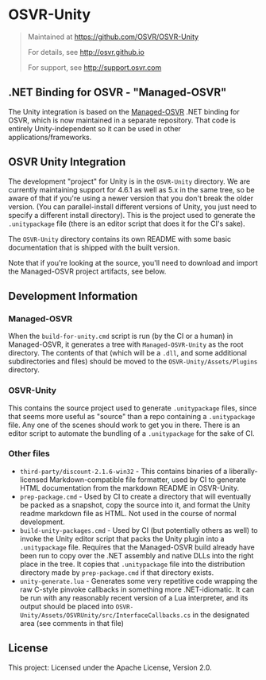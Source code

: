 # OSVR-Unity
> Maintained at <https://github.com/OSVR/OSVR-Unity>
>
> For details, see <http://osvr.github.io>
>
> For support, see <http://support.osvr.com>

## .NET Binding for OSVR - "Managed-OSVR"
The Unity integration is based on the [Managed-OSVR][] .NET binding for OSVR, which is now maintained in a separate repository. That code is entirely Unity-independent so it can be used in other applications/frameworks.

[Managed-OSVR]: https://github.com/OSVR/Managed-OSVR

## OSVR Unity Integration
The development "project" for Unity is in the `OSVR-Unity` directory. We are currently maintaining support for 4.6.1 as well as 5.x in the same tree, so be aware of that if you're using a newer version that you don't break the older version. (You can parallel-install different versions of Unity, you just need to specify a different install directory). This is the project used to generate the `.unitypackage` file (there is an editor script that does it for the CI's sake).

The `OSVR-Unity` directory contains its own README with some basic documentation that is shipped with the built version.

Note that if you're looking at the source, you'll need to download and import the Managed-OSVR project artifacts, see below.


## Development Information

### Managed-OSVR
When the `build-for-unity.cmd` script is run (by the CI or a human) in Managed-OSVR, it generates a tree with `Managed-OSVR-Unity` as the root directory. The contents of that (which will be a `.dll`, and some additional subdirectories and files) should be moved to the `OSVR-Unity/Assets/Plugins` directory.

### OSVR-Unity
This contains the source project used to generate `.unitypackage` files, since that seems more useful as "source" than a repo containing a `.unitypackage` file. Any one of the scenes should work to get you in there. There is an editor script to automate the bundling of a `.unitypackage` for the sake of CI.

### Other files

- `third-party/discount-2.1.6-win32` - This contains binaries of a liberally-licensed Markdown-compatible file formatter, used by CI to generate HTML documentation from the markdown README in OSVR-Unity.
- `prep-package.cmd` - Used by CI to create a directory that will eventually be packed as a snapshot, copy the source into it, and format the Unity readme markdown file as HTML. Not used in the course of normal development.
- `build-unity-packages.cmd` - Used by CI (but potentially others as well) to invoke the Unity editor script that packs the Unity plugin into a `.unitypackage` file. Requires that the Managed-OSVR build already have been run to copy over the .NET assembly and native DLLs into the right place in the tree. It copies that `.unitypackage` file into the distribution directory made by `prep-package.cmd` if that directory exists.
- `unity-generate.lua` - Generates some very repetitive code wrapping the raw C-style pinvoke callbacks in something more .NET-idiomatic. It can be run with any reasonably recent version of a Lua interpreter, and its output should be placed into `OSVR-Unity/Assets/OSVRUnity/src/InterfaceCallbacks.cs` in the designated area (see comments in that file)

## License

This project: Licensed under the Apache License, Version 2.0.
